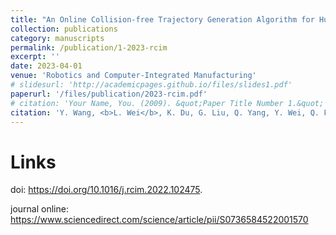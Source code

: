 ```yaml
---
title: "An Online Collision-free Trajectory Generation Algorithm for Human–robot Collaboration"
collection: publications
category: manuscripts
permalink: /publication/1-2023-rcim
excerpt: ''
date: 2023-04-01
venue: 'Robotics and Computer-Integrated Manufacturing'
# slidesurl: 'http://academicpages.github.io/files/slides1.pdf'
paperurl: '/files/publication/2023-rcim.pdf'
# citation: 'Your Name, You. (2009). &quot;Paper Title Number 1.&quot; <i>Journal 1</i>. 1(1).'
citation: 'Y. Wang, <b>L. Wei</b>, K. Du, G. Liu, Q. Yang, Y. Wei, Q. Fang, "An Online Collision-free Trajectory Generation Algorithm for Human–robot Collaboration", <i>Robotics and Computer-Integrated Manufacturing</i>, vol. 80, no. 102475, Apr. 2023'
---
```


Links
===

doi: https://doi.org/10.1016/j.rcim.2022.102475.

journal online: https://www.sciencedirect.com/science/article/pii/S0736584522001570
